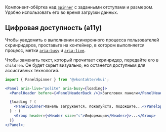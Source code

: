 Компонент-обёртка над [`Spinner`](#/Spinner) с заданными отступами и размером. Удобно использовать его во время загрузки данных.

## Цифровая доступность (a11y)

Чтобы уведомить о выполнении асинхронного процесса пользователей скринридеров, проставьте на контейнер, в котором выполняется процесс, метки [`aria-busy`](https://doka.guide/a11y/aria-busy/) и [`aria-live`](https://doka.guide/a11y/aria-live/).

Чтобы заменить текст, который прочитает скринридер, передайте его в `children`. Он будет скрыт визуально, но останется доступным для ассистивных технологий.

```jsx static
import { PanelSpinner } from '@vkontakte/vkui';

<Panel aria-live="polite" aria-busy={loading}>
  <PanelHeader before={<PanelHeaderBack />}>Заголовок панели</PanelHeader>

  {loading ? (
    <PanelSpinner>Панель загружается, пожалуйста, подождите...</PanelSpinner>
  ) : (
    <Group header={<Header size="s">Информация</Header>}>...</Group>
  )}
</Panel>;
```
